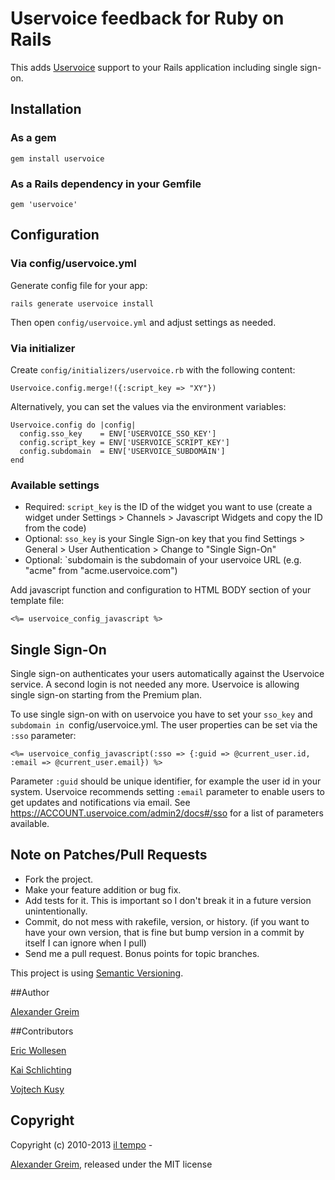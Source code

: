 # Uservoice feedback for Ruby on Rails

This adds [Uservoice](http://www.uservoice.com) support to your
Rails application including single sign-on.

## Installation

### As a gem
    gem install uservoice

### As a Rails dependency in your Gemfile
    gem 'uservoice'


## Configuration

### Via config/uservoice.yml

Generate config file for your app:

    rails generate uservoice install

Then open `config/uservoice.yml` and adjust settings as needed.

### Via initializer

Create `config/initializers/uservoice.rb` with the following content:

    Uservoice.config.merge!({:script_key => "XY"})

Alternatively, you can set the values via the environment variables:

    Uservoice.config do |config|
      config.sso_key    = ENV['USERVOICE_SSO_KEY']
      config.script_key = ENV['USERVOICE_SCRIPT_KEY']
      config.subdomain  = ENV['USERVOICE_SUBDOMAIN']
    end

### Available settings

* Required: `script_key` is the ID of the widget you want to use (create a widget under Settings > Channels > Javascript Widgets and copy the ID from the code)
* Optional: `sso_key` is your Single Sign-on key that you find Settings > General > User Authentication > Change to "Single Sign-On"
* Optional: `subdomain is the subdomain of your uservoice URL (e.g. "acme" from "acme.uservoice.com")

Add javascript function and configuration to HTML BODY section of your template file:

    <%= uservoice_config_javascript %>


## Single Sign-On

Single sign-on authenticates your users automatically against the Uservoice
service. A second login is not needed any more. Uservoice is allowing single sign-on starting from the Premium plan.

To use single sign-on with on uservoice you have to set your `sso_key` and `subdomain in
`config/uservoice.yml. The user properties can be set via the `:sso` parameter:

    <%= uservoice_config_javascript(:sso => {:guid => @current_user.id, :email => @current_user.email}) %>

Parameter `:guid` should be unique identifier, for example the user id in your
system. Uservoice recommends setting `:email` parameter to enable users to get
updates and notifications via email.
See https://ACCOUNT.uservoice.com/admin2/docs#/sso for a list of parameters
available.


## Note on Patches/Pull Requests

* Fork the project.
* Make your feature addition or bug fix.
* Add tests for it. This is important so I don't break it in a
  future version unintentionally.
* Commit, do not mess with rakefile, version, or history.
  (if you want to have your own version, that is fine but bump version in a
  commit by itself I can ignore when I pull)
* Send me a pull request. Bonus points for topic branches.


This project is using [Semantic Versioning](http://semver.org).


##Author

[Alexander Greim](http://github.com/iltempo)


##Contributors

[Eric Wollesen](http://github.com/ewollesen)

[Kai Schlichting](http://github.com/lacco)

[Vojtech Kusy](http://github.com/wojtha)


## Copyright

Copyright (c) 2010-2013 [il tempo](http://github.com/iltempo) -

[Alexander Greim](http://github.com/iltempo), released under the MIT license
